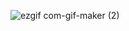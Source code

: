 ![ezgif com-gif-maker (2)](https://user-images.githubusercontent.com/117323783/199626905-fa6c9b00-13ab-4cb2-b04a-184038511252.gif)
